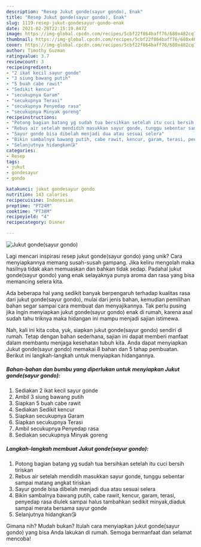 ```yaml
---
description: "Resep Jukut gonde(sayur gondo), Enak"
title: "Resep Jukut gonde(sayur gondo), Enak"
slug: 1119-resep-jukut-gondesayur-gondo-enak
date: 2021-02-28T22:15:19.847Z
image: https://img-global.cpcdn.com/recipes/5cbf22f864baff76/680x482cq70/jukut-gondesayur-gondo-foto-resep-utama.jpg
thumbnail: https://img-global.cpcdn.com/recipes/5cbf22f864baff76/680x482cq70/jukut-gondesayur-gondo-foto-resep-utama.jpg
cover: https://img-global.cpcdn.com/recipes/5cbf22f864baff76/680x482cq70/jukut-gondesayur-gondo-foto-resep-utama.jpg
author: Timothy Guzman
ratingvalue: 3.7
reviewcount: 3
recipeingredient:
- "2 ikat kecil sayur gonde"
- "3 siung bawang putih"
- "5 buah cabe rawit"
- "Sedikit kencur"
- "secukupnya Garam"
- "secukupnya Terasi"
- "secukupnya Penyedap rasa"
- "secukupnya Minyak goreng"
recipeinstructions:
- "Potong bagian batang yg sudah tua bersihkan setelah itu cuci bersih tiriskan"
- "Rebus air setelah mendidih masukkan sayur gonde, tunggu sebentar sampai matang angkat tiriskan"
- "Sayur gonde bisa dibelah menjadi dua atau sesuai selera"
- "Bikin sambalnya bawang putih, cabe rawit, kencur, garam, terasi, penyedap rasa diulek sampai halus tambahkan sedikit minyak,diaduk sampai merata bersama sayur gonde"
- "Selanjutnya hidangkan😘"
categories:
- Resep
tags:
- jukut
- gondesayur
- gondo

katakunci: jukut gondesayur gondo 
nutrition: 143 calories
recipecuisine: Indonesian
preptime: "PT24M"
cooktime: "PT38M"
recipeyield: "4"
recipecategory: Dinner

---
```



![Jukut gonde(sayur gondo)](https://img-global.cpcdn.com/recipes/5cbf22f864baff76/680x482cq70/jukut-gondesayur-gondo-foto-resep-utama.jpg)

Lagi mencari inspirasi resep jukut gonde(sayur gondo) yang unik? Cara menyiapkannya memang susah-susah gampang. Jika keliru mengolah maka hasilnya tidak akan memuaskan dan bahkan tidak sedap. Padahal jukut gonde(sayur gondo) yang enak selayaknya punya aroma dan rasa yang bisa memancing selera kita.



Ada beberapa hal yang sedikit banyak berpengaruh terhadap kualitas rasa dari jukut gonde(sayur gondo), mulai dari jenis bahan, kemudian pemilihan bahan segar sampai cara membuat dan menyajikannya. Tak perlu pusing jika ingin menyiapkan jukut gonde(sayur gondo) enak di rumah, karena asal sudah tahu triknya maka hidangan ini mampu menjadi sajian istimewa.


Nah, kali ini kita coba, yuk, siapkan jukut gonde(sayur gondo) sendiri di rumah. Tetap dengan bahan sederhana, sajian ini dapat memberi manfaat dalam membantu menjaga kesehatan tubuh kita. Anda dapat menyiapkan Jukut gonde(sayur gondo) memakai 8 bahan dan 5 tahap pembuatan. Berikut ini langkah-langkah untuk menyiapkan hidangannya.

<!--inarticleads1-->

##### Bahan-bahan dan bumbu yang diperlukan untuk menyiapkan Jukut gonde(sayur gondo):

1. Sediakan 2 ikat kecil sayur gonde
1. Ambil 3 siung bawang putih
1. Siapkan 5 buah cabe rawit
1. Sediakan Sedikit kencur
1. Siapkan secukupnya Garam
1. Siapkan secukupnya Terasi
1. Ambil secukupnya Penyedap rasa
1. Sediakan secukupnya Minyak goreng




<!--inarticleads2-->

##### Langkah-langkah membuat Jukut gonde(sayur gondo):

1. Potong bagian batang yg sudah tua bersihkan setelah itu cuci bersih tiriskan
1. Rebus air setelah mendidih masukkan sayur gonde, tunggu sebentar sampai matang angkat tiriskan
1. Sayur gonde bisa dibelah menjadi dua atau sesuai selera
1. Bikin sambalnya bawang putih, cabe rawit, kencur, garam, terasi, penyedap rasa diulek sampai halus tambahkan sedikit minyak,diaduk sampai merata bersama sayur gonde
1. Selanjutnya hidangkan😘




Gimana nih? Mudah bukan? Itulah cara menyiapkan jukut gonde(sayur gondo) yang bisa Anda lakukan di rumah. Semoga bermanfaat dan selamat mencoba!
